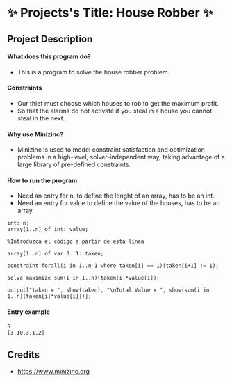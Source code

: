 # ✨ Projects's Title: House Robber ✨

## Project Description

#### What does this program do?
* This is a program to solve the house robber problem.

#### Constraints
* Our thief must choose which houses to rob to get the maximum profit.
* So that the alarms do not activate if you steal in a house you cannot steal in the next.

#### Why use Minizinc?
* Minizinc is used to model constraint satisfaction and optimization problems in a high-level, solver-independent way, taking advantage of a large library of pre-defined constraints.

#### How to run the program
* Need an entry for n, to define the lenght of an array, has to be an int.
* Need an entry for value to define the value of the houses, has to be an array.

```minizinc
int: n;
array[1..n] of int: value;

%Introduzca el código a partir de esta línea

array[1..n] of var 0..1: taken;

constraint forall(i in 1..n-1 where taken[i] == 1)(taken[i+1] != 1);

solve maximize sum(i in 1..n)(taken[i]*value[i]);

output["taken = ", show(taken), "\nTotal Value = ", show(sum(i in 1..n)(taken[i]*value[i]))];
```

#### Entry example

```txt
5
[3,10,3,1,2]
```

## Credits
* https://www.minizinc.org